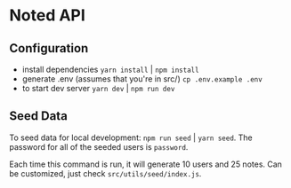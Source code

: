 # Noted API 

## Configuration

- install dependencies `yarn install` | `npm install`
- generate .env (assumes that you're in src/) `cp .env.example .env`
- to start dev server `yarn dev` | `npm run dev`

## Seed Data

To seed data for local development: `npm run seed` | `yarn seed`. The password for all of the seeded users is `password`.

Each time this command is run, it will generate 10 users and 25 notes. Can be customized,
just check `src/utils/seed/index.js`.
